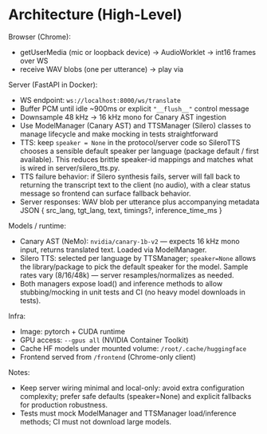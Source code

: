 # Architecture (High-Level)

Browser (Chrome):
  - getUserMedia (mic or loopback device) → AudioWorklet → int16 frames over WS
  - receive WAV blobs (one per utterance) → play via <audio> or AudioContext

Server (FastAPI in Docker):
  - WS endpoint: `ws://localhost:8000/ws/translate`
  - Buffer PCM until idle ~900ms or explicit `"__flush__"` control message
  - Downsample 48 kHz → 16 kHz mono for Canary AST ingestion
  - Use ModelManager (Canary AST) and TTSManager (Silero) classes to manage lifecycle and make mocking in tests straightforward
  - TTS: keep `speaker = None` in the protocol/server code so SileroTTS chooses a sensible default speaker per language (package default / first available). This reduces brittle speaker-id mappings and matches what is wired in server/silero_tts.py.
  - TTS failure behavior: if Silero synthesis fails, server will fall back to returning the transcript text to the client (no audio), with a clear status message so frontend can surface fallback behavior.
  - Server responses: WAV blob per utterance plus accompanying metadata JSON { src_lang, tgt_lang, text, timings?, inference_time_ms }

Models / runtime:
  - Canary AST (NeMo): `nvidia/canary-1b-v2` — expects 16 kHz mono input, returns translated text. Loaded via ModelManager.
  - Silero TTS: selected per language by TTSManager; `speaker=None` allows the library/package to pick the default speaker for the model. Sample rates vary (8/16/48k) — server resamples/normalizes as needed.
  - Both managers expose load() and inference methods to allow stubbing/mocking in unit tests and CI (no heavy model downloads in tests).

Infra:
  - Image: pytorch + CUDA runtime
  - GPU access: `--gpus all` (NVIDIA Container Toolkit)
  - Cache HF models under mounted volume: `/root/.cache/huggingface`
  - Frontend served from `/frontend` (Chrome-only client)

Notes:
  - Keep server wiring minimal and local-only: avoid extra configuration complexity; prefer safe defaults (speaker=None) and explicit fallbacks for production robustness.
  - Tests must mock ModelManager and TTSManager load/inference methods; CI must not download large models.
